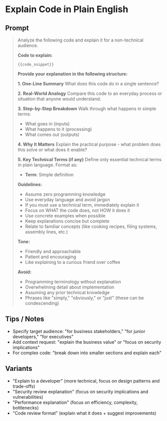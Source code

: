 # Explain Code in Plain English

## Prompt
> Analyze the following code and explain it for a non-technical audience.
>
> **Code to explain:**
> ```
> {{code_snippet}}
> ```
>
> **Provide your explanation in the following structure:**
>
> **1. One-Line Summary**
> What does this code do in a single sentence?
>
> **2. Real-World Analogy**
> Compare this code to an everyday process or situation that anyone would understand.
>
> **3. Step-by-Step Breakdown**
> Walk through what happens in simple terms:
> - What goes in (inputs)
> - What happens to it (processing)
> - What comes out (outputs)
>
> **4. Why It Matters**
> Explain the practical purpose - what problem does this solve or what does it enable?
>
> **5. Key Technical Terms (if any)**
> Define only essential technical terms in plain language. Format as:
> - **Term**: Simple definition
>
> **Guidelines:**
> - Assume zero programming knowledge
> - Use everyday language and avoid jargon
> - If you must use a technical term, immediately explain it
> - Focus on WHAT the code does, not HOW it does it
> - Use concrete examples when possible
> - Keep explanations concise but complete
> - Relate to familiar concepts (like cooking recipes, filing systems, assembly lines, etc.)
>
> **Tone:**
> - Friendly and approachable
> - Patient and encouraging
> - Like explaining to a curious friend over coffee
>
> **Avoid:**
> - Programming terminology without explanation
> - Overwhelming detail about implementation
> - Assuming any prior technical knowledge
> - Phrases like "simply," "obviously," or "just" (these can be condescending)

## Tips / Notes
- Specify target audience: "for business stakeholders," "for junior developers," "for executives"
- Add context request: "explain the business value" or "focus on security implications"
- For complex code: "break down into smaller sections and explain each"

## Variants
- "Explain to a developer" (more technical, focus on design patterns and trade-offs)
- "Security review explanation" (focus on security implications and vulnerabilities)
- "Performance explanation" (focus on efficiency, complexity, bottlenecks)
- "Code review format" (explain what it does + suggest improvements)
